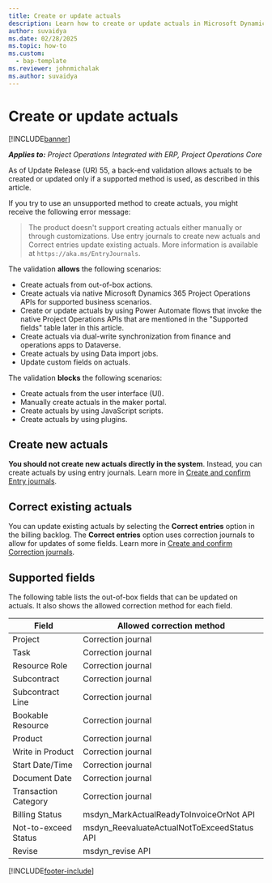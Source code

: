 ```yaml
---
title: Create or update actuals
description: Learn how to create or update actuals in Microsoft Dynamics 365 Project Operations.
author: suvaidya
ms.date: 02/28/2025
ms.topic: how-to
ms.custom: 
  - bap-template
ms.reviewer: johnmichalak
ms.author: suvaidya
---
```


# Create or update actuals

[!INCLUDE[banner](../includes/banner.md)]

_**Applies to:** Project Operations Integrated with ERP, Project Operations Core_

As of Update Release (UR) 55, a back-end validation allows actuals to be created or updated only if a supported method is used, as described in this article.

If you try to use an unsupported method to create actuals, you might receive the following error message:

> The product doesn't support creating actuals either manually or through customizations. Use entry journals to create new actuals and Correct entries update existing actuals. More information is available at `https://aka.ms/EntryJournals`.

The validation **allows** the following scenarios:

- Create actuals from out-of-box actions.
- Create actuals via native Microsoft Dynamics 365 Project Operations APIs for supported business scenarios.
- Create or update actuals by using Power Automate flows that invoke the native Project Operations APIs that are mentioned in the "Supported fields" table later in this article.
- Create actuals via dual-write synchronization from finance and operations apps to Dataverse.
- Create actuals by using Data import jobs.
- Update custom fields on actuals.

The validation **blocks** the following scenarios:

- Create actuals from the user interface (UI).
- Manually create actuals in the maker portal.
- Create actuals by using JavaScript scripts.
- Create actuals by using plugins.

## Create new actuals

**You should not create new actuals directly in the system**. Instead, you can create actuals by using entry journals. Learn more in [Create and confirm Entry journals](create-confirm-entry-journals.md).

## Correct existing actuals

You can update existing actuals by selecting the **Correct entries** option in the billing backlog. The **Correct entries** option uses correction journals to allow for updates of some fields. Learn more in [Create and confirm Correction journals](create-confirm-correction-journals.md).

## Supported fields

The following table lists the out-of-box fields that can be updated on actuals. It also shows the allowed correction method for each field.

| Field | Allowed correction method |
|---|---| 
| Project | Correction journal |
| Task | Correction journal |
| Resource Role | Correction journal |
| Subcontract | Correction journal |
| Subcontract Line | Correction journal |
| Bookable Resource | Correction journal |
| Product | Correction journal |
| Write in Product | Correction journal |
| Start Date/Time | Correction journal |
| Document Date | Correction journal |
| Transaction Category | Correction journal |
| Billing Status | msdyn_MarkActualReadyToInvoiceOrNot API |
| Not-to-exceed Status | msdyn_ReevaluateActualNotToExceedStatus API |
| Revise | msdyn_revise API |

[!INCLUDE[footer-include](../includes/footer-banner.md)]
